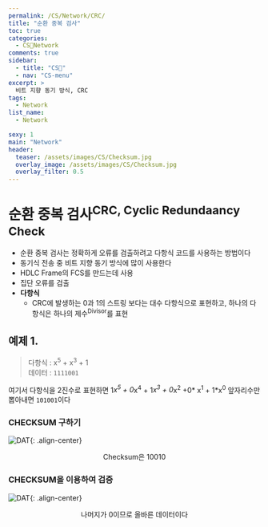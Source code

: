 ```yaml
---
permalink: /CS/Network/CRC/
title: "순환 중복 검사"
toc: true
categories:
  - CS🐰Network
comments: true
sidebar:
  - title: "CS🐰"
  - nav: "CS-menu"
excerpt: >
  비트 지향 동기 방식, CRC
tags:
  - Network
list_name:
  - Network

sexy: 1
main: "Network"
header:
  teaser: /assets/images/CS/Checksum.jpg
  overlay_image: /assets/images/CS/Checksum.jpg
  overlay_filter: 0.5
---
```


# 순환 중복 검사<sup>CRC, Cyclic Redundaancy Check</sup>
- 순환 중복 검사는 정확하게 오류를 검출하려고 다항식 코드를 사용하는 방법이다
- 동기식 전송 중 비트 지향 동기 방식에 많이 사용한다
- HDLC Frame의 FCS를 만드는데 사용
- 집단 오류를 검출
- **다항식**
  - CRC에 발생하는 0과 1의 스트링 보다는 대수 다항식으로 표현하고, 하나의 다항식은 하나의 제수<sup>Divisor</sup>를 표현

## 예제 1.
> 다항식 : x<sup>5</sup> + x<sup>3</sup> + 1  
> 데이터 : `1111001`  

여기서 다항식을 2진수로 표현하면 1*x<sup>5</sup> + 0*x<sup>4</sup> + 1*x<sup>3</sup> + 0*x<sup>2</sup> +0* x<sup>1</sup> + 1*x<sup>0</sup> 
앞자리수만 뽑아내면 `101001`이다

### CHECKSUM 구하기
![DAT]({{site.baseurl}}/assets/images/CS/Checksum.jpg){: .align-center}
<figcaption align="center">Checksum은 10010</figcaption>


### CHECKSUM을 이용하여 검증
![DAT]({{site.baseurl}}/assets/images/CS/Checksum2.jpg){: .align-center}
<figcaption align="center">나머지가 0이므로 올바른 데이터이다</figcaption>

